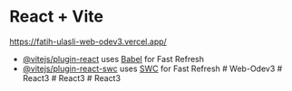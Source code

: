 # React + Vite



https://fatih-ulasli-web-odev3.vercel.app/


- [@vitejs/plugin-react](https://github.com/vitejs/vite-plugin-react/blob/main/packages/plugin-react/README.md) uses [Babel](https://babeljs.io/) for Fast Refresh
- [@vitejs/plugin-react-swc](https://github.com/vitejs/vite-plugin-react-swc) uses [SWC](https://swc.rs/) for Fast Refresh
#   W e b - O d e v 3 
 
 #   R e a c t 3 
 
 #   R e a c t 3 
 
 #   R e a c t 3 
 
 